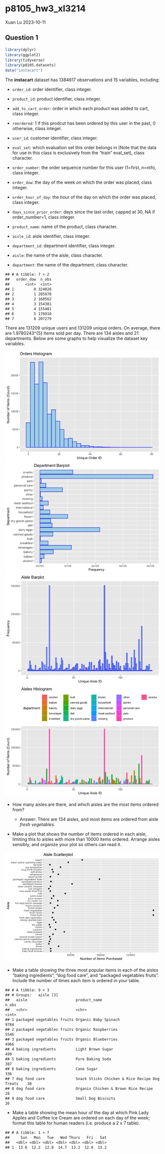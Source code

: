 p8105_hw3_xl3214
================
Xuan Lu
2023-10-11

## Question 1

``` r
library(dplyr)
library(ggplot2)
library(tidyverse)
library(p8105.datasets)
data("instacart")
```

The **instacart** dataset has 1384617 observations and 15 variables,
including:

- `order_id`: order identifier, class integer.

- `product_id`: product identifier, class integer.

- `add_to_cart_order`: order in which each product was added to cart,
  class integer.

- `reordered`: 1 if this prodcut has been ordered by this user in the
  past, 0 otherwise, class integer.

- `user_id`: customer identifier, class integer.

- `eval_set`: which evaluation set this order belongs in (Note that the
  data for use in this class is exclusively from the “train” eval_set),
  class character.

- `order_number`: the order sequence number for this user (1=first,
  n=nth), class integer.

- `order_dow`: the day of the week on which the order was placed, class
  integer.

- `order_hour_of_day`: the hour of the day on which the order was
  placed, class integer.

- `days_since_prior_order`: days since the last order, capped at 30, NA
  if order_number=1, class integer.

- `product_name`: name of the product, class character.

- `aisle_id`: aisle identifier, class integer.

- `department_id`: department identifier, class integer.

- `aisle`: the name of the aisle, class character.

- `department`: the name of the department, class character.

<!-- -->

    ## # A tibble: 7 × 2
    ##   order_dow  n_obs
    ##       <int>  <int>
    ## 1         0 324026
    ## 2         1 205978
    ## 3         2 160562
    ## 4         3 154381
    ## 5         4 155481
    ## 6         5 176910
    ## 7         6 207279

There are 131209 unique users and 131209 unique orders. On average,
there are 1.9780243^{5} items sold per day. There are 134 aisles and 21
departments. Below are some graphs to help visualize the dataset key
variables.

![](p8105_hw3_xl3214_files/figure-gfm/Some%20basic%20visualizations-1.png)<!-- -->![](p8105_hw3_xl3214_files/figure-gfm/Some%20basic%20visualizations-2.png)<!-- -->![](p8105_hw3_xl3214_files/figure-gfm/Some%20basic%20visualizations-3.png)<!-- -->![](p8105_hw3_xl3214_files/figure-gfm/Some%20basic%20visualizations-4.png)<!-- -->

- How many aisles are there, and which aisles are the most items ordered
  from?

  - Answer: There are 134 aisles, and most items are ordered from aisle
    *fresh vegetables*.

- Make a plot that shows the number of items ordered in each aisle,
  limiting this to aisles with more than 10000 items ordered. Arrange
  aisles sensibly, and organize your plot so others can read it.

![](p8105_hw3_xl3214_files/figure-gfm/Making%20the%20plot-1.png)<!-- -->

- Make a table showing the three most popular items in each of the
  aisles “baking ingredients”, “dog food care”, and “packaged vegetables
  fruits”. Include the number of times each item is ordered in your
  table.

<!-- -->

    ## # A tibble: 9 × 3
    ## # Groups:   aisle [3]
    ##   aisle                      product_name                                  n_obs
    ##   <chr>                      <chr>                                         <int>
    ## 1 packaged vegetables fruits Organic Baby Spinach                           9784
    ## 2 packaged vegetables fruits Organic Raspberries                            5546
    ## 3 packaged vegetables fruits Organic Blueberries                            4966
    ## 4 baking ingredients         Light Brown Sugar                               499
    ## 5 baking ingredients         Pure Baking Soda                                387
    ## 6 baking ingredients         Cane Sugar                                      336
    ## 7 dog food care              Snack Sticks Chicken & Rice Recipe Dog Treats    30
    ## 8 dog food care              Organix Chicken & Brown Rice Recipe              28
    ## 9 dog food care              Small Dog Biscuits                               26

- Make a table showing the mean hour of the day at which Pink Lady
  Apples and Coffee Ice Cream are ordered on each day of the week;
  format this table for human readers (i.e. produce a 2 x 7 table).

<!-- -->

    ## # A tibble: 1 × 7
    ##     Sun   Mon   Tue   Wed Thurs   Fri   Sat
    ##   <dbl> <dbl> <dbl> <dbl> <dbl> <dbl> <dbl>
    ## 1  13.6  12.2  12.8  14.7  13.2  12.6  13.2
